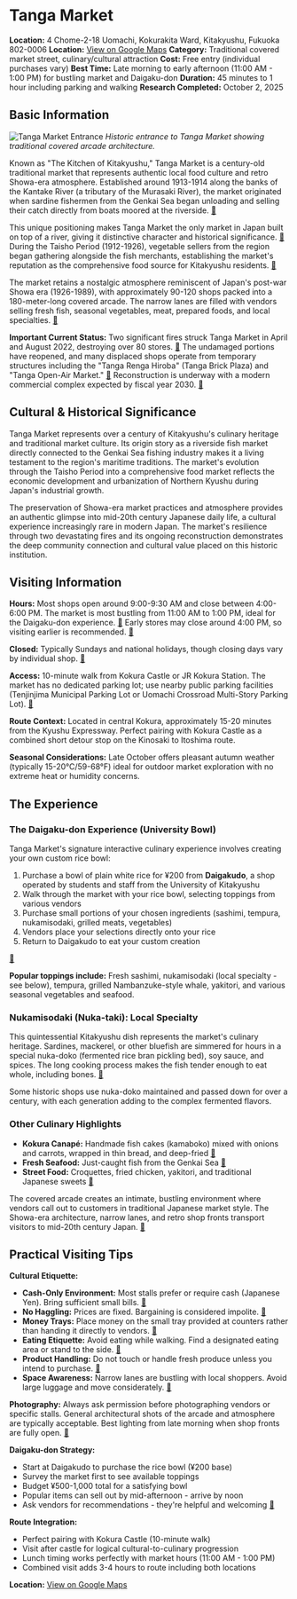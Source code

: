 # Tanga Market

**Location:** 4 Chome-2-18 Uomachi, Kokurakita Ward, Kitakyushu, Fukuoka 802-0006
**Location:** [View on Google Maps](https://maps.google.com/maps?q=33.8812,130.8797)
**Category:** Traditional covered market street, culinary/cultural attraction
**Cost:** Free entry (individual purchases vary)
**Best Time:** Late morning to early afternoon (11:00 AM - 1:00 PM) for bustling market and Daigaku-don
**Duration:** 45 minutes to 1 hour including parking and walking
**Research Completed:** October 2, 2025

## Basic Information

![Tanga Market Entrance](https://upload.wikimedia.org/wikipedia/commons/c/cf/Tanga_Ichiba_ent.JPG)
*Historic entrance to Tanga Market showing traditional covered arcade architecture.*

Known as "The Kitchen of Kitakyushu," Tanga Market is a century-old traditional market that represents authentic local food culture and retro Showa-era atmosphere. Established around 1913-1914 along the banks of the Kantake River (a tributary of the Murasaki River), the market originated when sardine fishermen from the Genkai Sea began unloading and selling their catch directly from boats moored at the riverside. [🔗](https://www.ana.co.jp/en/in/japan-travel-planner/fukuoka/0000027.html)

This unique positioning makes Tanga Market the only market in Japan built on top of a river, giving it distinctive character and historical significance. [🔗](https://www.crossroadfukuoka.jp/en/spot/13182) During the Taisho Period (1912-1926), vegetable sellers from the region began gathering alongside the fish merchants, establishing the market's reputation as the comprehensive food source for Kitakyushu residents. [🔗](https://www.japan-experience.com/all-about-japan/fukuoka/markets-in-japan/tanga-market-kokura)

The market retains a nostalgic atmosphere reminiscent of Japan's post-war Showa era (1926-1989), with approximately 90-120 shops packed into a 180-meter-long covered arcade. The narrow lanes are filled with vendors selling fresh fish, seasonal vegetables, meat, prepared foods, and local specialties. [🔗](https://www.gltjp.com/en/directory/item/12888)

**Important Current Status:** Two significant fires struck Tanga Market in April and August 2022, destroying over 80 stores. [🔗](https://www.fukuoka-now.com/en/news/second-fire-in-4-months-at-tanga-market-in-kitakyushu/) The undamaged portions have reopened, and many displaced shops operate from temporary structures including the "Tanga Renga Hiroba" (Tanga Brick Plaza) and "Tanga Open-Air Market." [🔗](https://www.japan-guide.com/e/e4884.html) Reconstruction is underway with a modern commercial complex expected by fiscal year 2030. [🔗](https://www.fukuoka-now.com/en/news/tanga-market-redevelopment-delayed-three-years-in-kitakyushu/)

## Cultural & Historical Significance

Tanga Market represents over a century of Kitakyushu's culinary heritage and traditional market culture. Its origin story as a riverside fish market directly connected to the Genkai Sea fishing industry makes it a living testament to the region's maritime traditions. The market's evolution through the Taisho Period into a comprehensive food market reflects the economic development and urbanization of Northern Kyushu during Japan's industrial growth.

The preservation of Showa-era market practices and atmosphere provides an authentic glimpse into mid-20th century Japanese daily life, a cultural experience increasingly rare in modern Japan. The market's resilience through two devastating fires and its ongoing reconstruction demonstrates the deep community connection and cultural value placed on this historic institution.

## Visiting Information

**Hours:** Most shops open around 9:00-9:30 AM and close between 4:00-6:00 PM. The market is most bustling from 11:00 AM to 1:00 PM, ideal for the Daigaku-don experience. [🔗](https://www.japan-guide.com/e/e4884.html) Early stores may close around 4:00 PM, so visiting earlier is recommended. [🔗](https://www.gltjp.com/en/directory/item/12888)

**Closed:** Typically Sundays and national holidays, though closing days vary by individual shop. [🔗](https://www.japan-guide.com/e/e4884.html)

**Access:** 10-minute walk from Kokura Castle or JR Kokura Station. The market has no dedicated parking lot; use nearby public parking facilities (Tenjinjima Municipal Parking Lot or Uomachi Crossroad Multi-Story Parking Lot). [🔗](https://www.gltjp.com/en/directory/item/12888)

**Route Context:** Located in central Kokura, approximately 15-20 minutes from the Kyushu Expressway. Perfect pairing with Kokura Castle as a combined short detour stop on the Kinosaki to Itoshima route.

**Seasonal Considerations:** Late October offers pleasant autumn weather (typically 15-20°C/59-68°F) ideal for outdoor market exploration with no extreme heat or humidity concerns.

## The Experience

### The Daigaku-don Experience (University Bowl)

Tanga Market's signature interactive culinary experience involves creating your own custom rice bowl:

1. Purchase a bowl of plain white rice for ¥200 from **Daigakudo**, a shop operated by students and staff from the University of Kitakyushu
2. Walk through the market with your rice bowl, selecting toppings from various vendors
3. Purchase small portions of your chosen ingredients (sashimi, tempura, nukamisodaki, grilled meats, vegetables)
4. Vendors place your selections directly onto your rice
5. Return to Daigakudo to eat your custom creation

[🔗](https://www.welcomekyushu.jp/oishii-island-kyushu/en/in-the-kitchen-of-kitakyushu-tanga-market-you-can-create-your-own-daigakudon-daigaku-rice-bowl-with-original-toppings/index.html)

**Popular toppings include:** Fresh sashimi, nukamisodaki (local specialty - see below), tempura, grilled Nambanzuke-style whale, yakitori, and various seasonal vegetables and seafood.

### Nukamisodaki (Nuka-taki): Local Specialty

This quintessential Kitakyushu dish represents the market's culinary heritage. Sardines, mackerel, or other bluefish are simmered for hours in a special nuka-doko (fermented rice bran pickling bed), soy sauce, and spices. The long cooking process makes the fish tender enough to eat whole, including bones. [🔗](https://skyticket.com/guide/66061)

Some historic shops use nuka-doko maintained and passed down for over a century, with each generation adding to the complex fermented flavors.

### Other Culinary Highlights

- **Kokura Canapé:** Handmade fish cakes (kamaboko) mixed with onions and carrots, wrapped in thin bread, and deep-fried [🔗](https://skyticket.com/guide/66061)
- **Fresh Seafood:** Just-caught fish from the Genkai Sea [🔗](https://www.ana.co.jp/en/in/japan-travel-planner/fukuoka/0000027.html)
- **Street Food:** Croquettes, fried chicken, yakitori, and traditional Japanese sweets [🔗](https://www.visit-kyushu.com/en/blogs/feast-your-senses-fukuokas-bustling-fresh-food-market/)

The covered arcade creates an intimate, bustling environment where vendors call out to customers in traditional Japanese market style. The Showa-era architecture, narrow lanes, and retro shop fronts transport visitors to mid-20th century Japan. [🔗](https://www.crossroadfukuoka.jp/en/spot/13182)

## Practical Visiting Tips

**Cultural Etiquette:**
- **Cash-Only Environment:** Most stalls prefer or require cash (Japanese Yen). Bring sufficient small bills. [🔗](https://www.japan-guide.com/e/e4884.html)
- **No Haggling:** Prices are fixed. Bargaining is considered impolite. [🔗](https://www.japan-guide.com/e/e4884.html)
- **Money Trays:** Place money on the small tray provided at counters rather than handing it directly to vendors. [🔗](https://www.japan-guide.com/e/e4884.html)
- **Eating Etiquette:** Avoid eating while walking. Find a designated eating area or stand to the side. [🔗](https://www.japan-guide.com/e/e4884.html)
- **Product Handling:** Do not touch or handle fresh produce unless you intend to purchase. [🔗](https://www.japan-guide.com/e/e4884.html)
- **Space Awareness:** Narrow lanes are bustling with local shoppers. Avoid large luggage and move considerately. [🔗](https://www.japan-guide.com/e/e4884.html)

**Photography:** Always ask permission before photographing vendors or specific stalls. General architectural shots of the arcade and atmosphere are typically acceptable. Best lighting from late morning when shop fronts are fully open. [🔗](https://www.tripadvisor.com/ShowUserReviews-g303160-d1820169-r776300743-Tanga_Ichiba-Kitakyushu_Fukuoka_Prefecture_Kyushu.html)

**Daigaku-don Strategy:**
- Start at Daigakudo to purchase the rice bowl (¥200 base)
- Survey the market first to see available toppings
- Budget ¥500-1,000 total for a satisfying bowl
- Popular items can sell out by mid-afternoon - arrive by noon
- Ask vendors for recommendations - they're helpful and welcoming [🔗](https://www.welcomekyushu.jp/oishii-island-kyushu/en/in-the-kitchen-of-kitakyushu-tanga-market-you-can-create-your-own-daigakudon-daigaku-rice-bowl-with-original-toppings/index.html)

**Route Integration:**
- Perfect pairing with Kokura Castle (10-minute walk)
- Visit after castle for logical cultural-to-culinary progression
- Lunch timing works perfectly with market hours (11:00 AM - 1:00 PM)
- Combined visit adds 3-4 hours to route including both locations

**Location:** [View on Google Maps](https://maps.google.com/maps?q=33.8812,130.8797)
